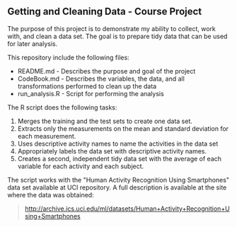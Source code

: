 ## Getting and Cleaning Data - Course Project

The purpose of this project is to demonstrate my ability to collect, work with, and clean a data set. The goal is to prepare tidy data that can be used for later analysis.

This repository include the following files:
* README.md - Describes the purpose and goal of the project 
* CodeBook.md - Describes the variables, the data, and all transformations performed to clean up the data 
* run_analysis.R - Script for performing the analysis

The R script does the following tasks:

1. Merges the training and the test sets to create one data set.
2. Extracts only the measurements on the mean and standard deviation for each measurement. 
3. Uses descriptive activity names to name the activities in the data set
4. Appropriately labels the data set with descriptive activity names. 
5. Creates a second, independent tidy data set with the average of each variable for each activity and each subject. 

The script works with the "Human Activity Recognition Using Smartphones" data set available at UCI repository. A full description is available at the site where the data was obtained:

> http://archive.ics.uci.edu/ml/datasets/Human+Activity+Recognition+Using+Smartphones